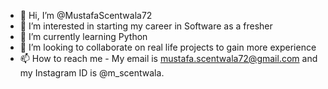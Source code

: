 - 👋 Hi, I’m @MustafaScentwala72
- 👀 I’m interested in starting my career in Software as a fresher
- 🌱 I’m currently learning Python
- 💞️ I’m looking to collaborate on real life projects to gain more experience
- 📫 How to reach me - My email is mustafa.scentwala72@gmail.com and my Instagram ID is @m_scentwala.

<!---
MustafaScentwala72/MustafaScentwala72 is a ✨ special ✨ repository because its `README.md` (this file) appears on your GitHub profile.
You can click the Preview link to take a look at your changes.
--->
